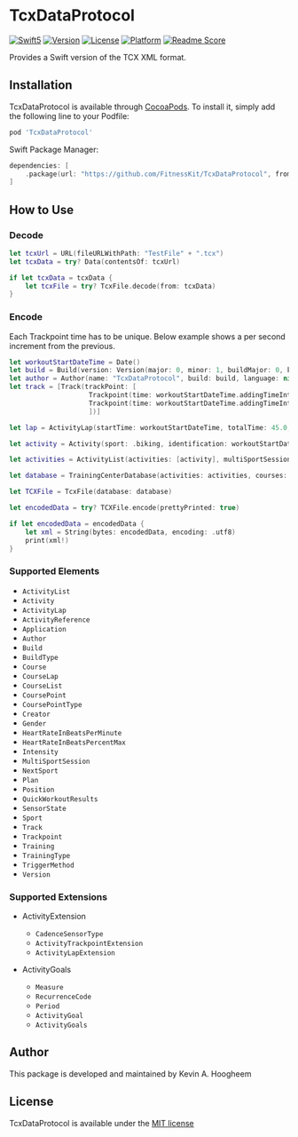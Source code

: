 # TcxDataProtocol

[![Swift5](https://img.shields.io/badge/swift5.0-compatible-4BC51D.svg?style=flat)](https://developer.apple.com/swift)
[![Version](https://img.shields.io/cocoapods/v/TcxDataProtocol.svg?style=flat)](http://cocoapods.org/pods/TcxDataProtocol)
[![License](https://img.shields.io/cocoapods/l/TcxDataProtocol.svg?style=flat)](http://cocoapods.org/pods/TcxDataProtocol)
[![Platform](https://img.shields.io/cocoapods/p/TcxDataProtocol.svg?style=flat)](http://cocoapods.org/pods/TcxDataProtocol)
[![Readme Score](http://readme-score-api.herokuapp.com/score.svg?url=https://github.com/fitnesskit/tcxdataprotocol)](http://clayallsopp.github.io/readme-score?url=https://github.com/fitnesskit/tcxdataprotocol)

Provides a Swift version of the TCX XML format.


## Installation

TcxDataProtocol is available through [CocoaPods](http://cocoapods.org). To install it, simply add the following line to your Podfile:

```ruby
pod 'TcxDataProtocol'
```

Swift Package Manager:
```swift
dependencies: [
    .package(url: "https://github.com/FitnessKit/TcxDataProtocol", from: "1.0.0")
]
```
## How to Use

### Decode

```swift
let tcxUrl = URL(fileURLWithPath: "TestFile" + ".tcx")
let tcxData = try? Data(contentsOf: tcxUrl)

if let tcxData = tcxData {
    let tcxFile = try? TcxFile.decode(from: tcxData)
}
```

### Encode

Each Trackpoint time has to be unique. Below example shows a per second increment from the previous. 

```swift
let workoutStartDateTime = Date()
let build = Build(version: Version(major: 0, minor: 1, buildMajor: 0, buildMinor: 0), time: nil, builder: nil, type: .alpha)
let author = Author(name: "TcxDataProtocol", build: build, language: nil, partNumber: "11-22-33")
let track = [Track(trackPoint: [
                    Trackpoint(time: workoutStartDateTime.addingTimeInterval(Double(1)), position: nil, altitude: nil, distance: 1.11, heartRate: HeartRateInBeatsPerMinute(heartRate: 100), cadence: 100, sensorState: SensorState.present, extensions: [Extension(activityTrackpointExtension: ActivityTrackpointExtension.init(speed: 11.2, runCadence: nil, watts: 111, cadenceSensor: CadenceSensorType(rawValue: "bike")), activityLapExtension: nil, activityGoals: nil)]),
                    Trackpoint(time: workoutStartDateTime.addingTimeInterval(Double(2)), position: nil, altitude: nil, distance: 1.11, heartRate: HeartRateInBeatsPerMinute(heartRate: 101), cadence: 101, sensorState: SensorState.present, extensions: [Extension(activityTrackpointExtension: ActivityTrackpointExtension.init(speed: 11.3, runCadence: nil, watts: 222, cadenceSensor: CadenceSensorType(rawValue: "bike")), activityLapExtension: nil, activityGoals: nil)])
                    ])]

let lap = ActivityLap(startTime: workoutStartDateTime, totalTime: 45.0, distance: 12.0, maximumSpeed: nil, calories: 120, averageHeartRate: nil, maximumHeartRate: nil, intensity: .active, cadence: nil, triggerMethod: .manual, track: track, notes: nil, extensions: nil)

let activity = Activity(sport: .biking, identification: workoutStartDateTime, lap: [lap], notes: nil, training: nil, creator: nil)

let activities = ActivityList(activities: [activity], multiSportSession: nil)

let database = TrainingCenterDatabase(activities: activities, courses: nil, author: author)

let TCXFile = TcxFile(database: database)

let encodedData = try? TCXFile.encode(prettyPrinted: true)

if let encodedData = encodedData {
    let xml = String(bytes: encodedData, encoding: .utf8)
    print(xml!)
}

```

### Supported Elements

* `ActivityList`
* `Activity`
* `ActivityLap`
* `ActivityReference`
* `Application`
* `Author`
* `Build`
* `BuildType`
* `Course`
* `CourseLap`
* `CourseList`
* `CoursePoint`
* `CoursePointType`
* `Creator`
* `Gender`
* `HeartRateInBeatsPerMinute`
* `HeartRateInBeatsPercentMax`
* `Intensity`
* `MultiSportSession`
* `NextSport`
* `Plan`
* `Position`
* `QuickWorkoutResults`
* `SensorState`
* `Sport`
* `Track`
* `Trackpoint`
* `Training`
* `TrainingType`
* `TriggerMethod`
* `Version`

### Supported Extensions

* ActivityExtension
    * `CadenceSensorType`
    * `ActivityTrackpointExtension`
    * `ActivityLapExtension`

* ActivityGoals
    * `Measure`
    * `RecurrenceCode`
    * `Period`
    * `ActivityGoal`
    * `ActivityGoals`


## Author

This package is developed and maintained by Kevin A. Hoogheem

## License

TcxDataProtocol is available under the [MIT license](http://opensource.org/licenses/MIT)

